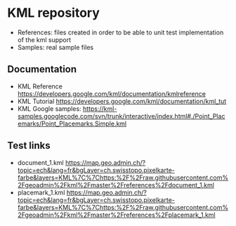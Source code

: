 # KML repository

- References: files created in order to be able to unit test implementation of the kml support 
- Samples: real sample files

## Documentation
- KML Reference https://developers.google.com/kml/documentation/kmlreference
- KML Tutorial https://developers.google.com/kml/documentation/kml_tut
- KML Google samples: https://kml-samples.googlecode.com/svn/trunk/interactive/index.html#./Point_Placemarks/Point_Placemarks.Simple.kml

## Test links
- document_1.kml https://map.geo.admin.ch/?topic=ech&lang=fr&bgLayer=ch.swisstopo.pixelkarte-farbe&layers=KML%7C%7Chttps:%2F%2Fraw.githubusercontent.com%2Fgeoadmin%2Fkml%2Fmaster%2Freferences%2Fdocument_1.kml
- placemark_1.kml https://map.geo.admin.ch/?topic=ech&lang=fr&bgLayer=ch.swisstopo.pixelkarte-farbe&layers=KML%7C%7Chttps:%2F%2Fraw.githubusercontent.com%2Fgeoadmin%2Fkml%2Fmaster%2Freferences%2Fplacemark_1.kml
